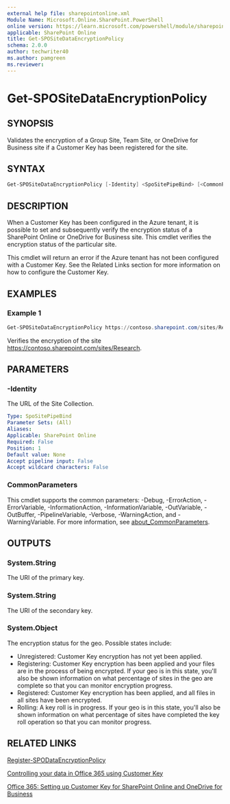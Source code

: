 ```yaml
---
external help file: sharepointonline.xml
Module Name: Microsoft.Online.SharePoint.PowerShell
online version: https://learn.microsoft.com/powershell/module/sharepoint-online/get-spositedataencryptionpolicy
applicable: SharePoint Online
title: Get-SPOSiteDataEncryptionPolicy
schema: 2.0.0
author: techwriter40
ms.author: pamgreen
ms.reviewer:
---
```


# Get-SPOSiteDataEncryptionPolicy

## SYNOPSIS

Validates the encryption of a Group Site, Team Site, or OneDrive for Business site if a Customer Key has been registered for the site.

## SYNTAX

```powershell
Get-SPOSiteDataEncryptionPolicy [-Identity] <SpoSitePipeBind> [<CommonParameters>]
```

## DESCRIPTION

When a Customer Key has been configured in the Azure tenant, it is possible to set and subsequently verify the encryption status of a SharePoint Online or OneDrive for Business site. This cmdlet verifies the encryption status of the particular site.

This cmdlet will return an error if the Azure tenant has not been configured with a Customer Key. See the Related Links section for more information on how to configure the Customer Key.

## EXAMPLES

### Example 1

```powershell
Get-SPOSiteDataEncryptionPolicy https://contoso.sharepoint.com/sites/Research
```

Verifies the encryption of the site https://contoso.sharepoint.com/sites/Research.

## PARAMETERS

### -Identity

The URL of the Site Collection.

```yaml
Type: SpoSitePipeBind
Parameter Sets: (All)
Aliases:
Applicable: SharePoint Online
Required: False
Position: 1
Default value: None
Accept pipeline input: False
Accept wildcard characters: False
```

### CommonParameters

This cmdlet supports the common parameters: -Debug, -ErrorAction, -ErrorVariable, -InformationAction, -InformationVariable, -OutVariable, -OutBuffer, -PipelineVariable, -Verbose, -WarningAction, and -WarningVariable. For more information, see [about_CommonParameters](https://go.microsoft.com/fwlink/p/?LinkID=113216).

## OUTPUTS
### System.String

The URI of the primary key.

### System.String

The URI of the secondary key.

### System.Object

The encryption status for the geo. Possible states include:

* Unregistered: Customer Key encryption has not yet been applied.
* Registering: Customer Key encryption has been applied and your files are in the process of being encrypted. If your geo is in this state, you'll also be shown information on what percentage of sites in the geo are complete so that you can monitor encryption progress.
* Registered: Customer Key encryption has been applied, and all files in all sites have been encrypted.
* Rolling: A key roll is in progress. If your geo is in this state, you'll also be shown information on what percentage of sites have completed the key roll operation so that you can monitor progress.

## RELATED LINKS

[Register-SPODataEncryptionPolicy](https://learn.microsoft.com/powershell/module/sharepoint-online/register-spodataencryptionpolicy)

[Controlling your data in Office 365 using Customer Key](https://learn.microsoft.com/microsoft-365/compliance/controlling-your-data-using-customer-key)

[Office 365: Setting up Customer Key for SharePoint Online and OneDrive for Business](https://learn.microsoft.com/microsoft-365/compliance/controlling-your-data-using-customer-key#office-365-setting-up-customer-key-for-sharepoint-online-and-onedrive-for-business)
